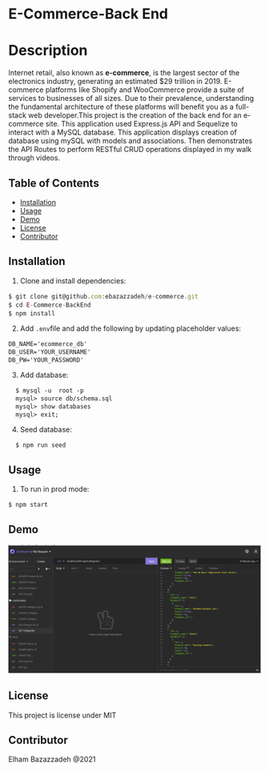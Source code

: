 # E-Commerce-Back End

# Description
Internet retail, also known as **e-commerce**, is the largest sector of the electronics industry, generating an estimated $29 trillion in 2019. E-commerce platforms like Shopify and WooCommerce provide a suite of services to businesses of all sizes. Due to their prevalence, understanding the fundamental architecture of these platforms will benefit you as a full-stack web developer.This project is the creation of the back end for an e-commerce site. This application used Express.js API and Sequelize to interact with a MySQL database. This application displays creation of database using mySQL with models and associations. Then demonstrates the API Routes to perform RESTful CRUD operations displayed in my walk through videos.

## Table of Contents
* [Installation](#installation)
* [Usage](#usage)
* [Demo](#demo)
* [License](#license)
* [Contributor](#contributor)

## Installation

1. Clone and install dependencies:

```typescript
$ git clone git@github.com:ebazazzadeh/e-commerce.git
$ cd E-Commerce-BackEnd
$ npm install
```
2. Add `.env`file and add the following by updating placeholder values:

```
DB_NAME='ecommerce_db'
DB_USER='YOUR_USERNAME'
DB_PW='YOUR_PASSWORD'
```

3. Add database:

```
  $ mysql -u  root -p
  mysql> source db/schema.sql
  mysql> show databases
  mysql> exit;
```

4. Seed database:

```
  $ npm run seed
```

## Usage

1. To run in prod mode:

```typescript
$ npm start
```

## Demo

![alt text](./demo/E-Commerce-BackEnd.gif)

## License 
This project is license under MIT

## Contributor

Elham Bazazzadeh @2021